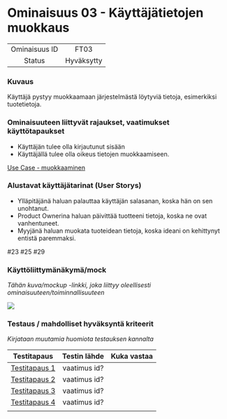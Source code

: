 # Ominaisuus 03 - Käyttäjätietojen muokkaus

| | |
|:-:|:-:|
| Ominaisuus ID | FT03 |
| Status | Hyväksytty |

### Kuvaus

Käyttäjä pystyy muokkaamaan järjestelmästä löytyviä tietoja, esimerkiksi tuotetietoja.


### Ominaisuuteen liittyvät rajaukset, vaatimukset käyttötapaukset

* Käyttäjän tulee olla kirjautunut sisään
* Käyttäjällä tulee olla oikeus tietojen muokkaamiseen.

[Use Case - muokkaaminen](Use_Case_4_Paivittaminen(elinkaari).md) 

### Alustavat käyttäjätarinat (User Storys)

* Ylläpitäjänä haluan palauttaa käyttäjän salasanan, koska hän on sen unohtanut.
* Product Ownerina haluan päivittää tuotteeni tietoja, koska ne ovat vanhentuneet.
* Myyjänä haluan muokata tuoteidean tietoja, koska ideani on kehittynyt entistä paremmaksi.

#23 #25 #29


### Käyttöliittymänäkymä/mock 

*Tähän kuva/mockup -linkki, joka liittyy oleellisesti ominaisuuteen/toiminnallisuuteen*

![](https://openclipart.org/image/300px/svg_to_png/247488/1461589195.png)


### Testaus / mahdolliset hyväksyntä kriteerit 

*Kirjataan muutamia huomiota testauksen kannalta*

| Testitapaus  | Testin lähde  | Kuka vastaa  |
|:-: | :-:|:-:|
| [Testitapaus 1]()  | vaatimus id?   |   |
| [Testitapaus 2]()  | vaatimus id?   |   |
| [Testitapaus 3]()  | vaatimus id?   |   |
| [Testitapaus 4]()  | vaatimus id?   |   |
| | |
